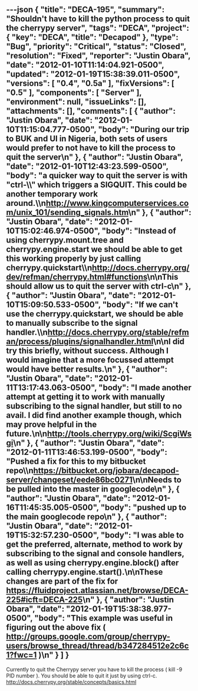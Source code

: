 ---json
{
  "title": "DECA-195",
  "summary": "Shouldn't have to kill the python process to quit the cherrypy server",
  "tags": "DECA",
  "project": {
    "key": "DECA",
    "title": "Decapod"
  },
  "type": "Bug",
  "priority": "Critical",
  "status": "Closed",
  "resolution": "Fixed",
  "reporter": "Justin Obara",
  "date": "2012-01-10T11:14:04.921-0500",
  "updated": "2012-01-19T15:38:39.011-0500",
  "versions": [
    "0.4",
    "0.5a"
  ],
  "fixVersions": [
    "0.5"
  ],
  "components": [
    "Server"
  ],
  "environment": null,
  "issueLinks": [],
  "attachments": [],
  "comments": [
    {
      "author": "Justin Obara",
      "date": "2012-01-10T11:15:04.777-0500",
      "body": "During our trip to BUK and UI in Nigeria, both sets of users would prefer to not have to kill the process to quit the server\n"
    },
    {
      "author": "Justin Obara",
      "date": "2012-01-10T12:43:23.599-0500",
      "body": "a quicker way to quit the server is with \"ctrl-\\\\\" which triggers a SIGQUIT. This could be another temporary work around.\\\n<http://www.kingcomputerservices.com/unix_101/sending_signals.htm>\n"
    },
    {
      "author": "Justin Obara",
      "date": "2012-01-10T15:02:46.974-0500",
      "body": "Instead of using cherrypy.mount.tree and cherrypy.engine.start we should be able to get this working properly by just calling cherrypy.quickstart\\\n<http://docs.cherrypy.org/dev/refman/cherrypy.html#functions>\n\nThis should allow us to quit the server with ctrl-c\n"
    },
    {
      "author": "Justin Obara",
      "date": "2012-01-10T15:09:50.533-0500",
      "body": "If we can't use the cherrypy.quickstart, we should be able to manually subscribe to the signal handler.\\\n<http://docs.cherrypy.org/stable/refman/process/plugins/signalhandler.html>\n\nI did try this briefly, without success. Although I would imagine that a more focussed attempt would have better results.\n"
    },
    {
      "author": "Justin Obara",
      "date": "2012-01-11T13:17:43.063-0500",
      "body": "I made another attempt at getting it to work with manually subscribing to the signal handler, but still to no avail. I did find another example though, which may prove helpful in the future.\n\n<http://tools.cherrypy.org/wiki/ScgiWsgi>\n"
    },
    {
      "author": "Justin Obara",
      "date": "2012-01-11T13:46:53.199-0500",
      "body": "Pushed a fix for this to my bitbucket repo\\\n<https://bitbucket.org/jobara/decapod-server/changeset/eede86bc0271>\n\nNeeds to be pulled into the master in googlecode\n"
    },
    {
      "author": "Justin Obara",
      "date": "2012-01-16T11:45:35.005-0500",
      "body": "pushed up to the main googlecode repo\n"
    },
    {
      "author": "Justin Obara",
      "date": "2012-01-19T15:32:57.230-0500",
      "body": "I was able to get the preferred, alternate, method to work by subscribing to the signal and console handlers, as well as using cherrypy.engine.block() after calling cherrypy.engine.start().\n\nThese changes are part of the fix for <https://fluidproject.atlassian.net/browse/DECA-225#icft=DECA-225>\n"
    },
    {
      "author": "Justin Obara",
      "date": "2012-01-19T15:38:38.977-0500",
      "body": "This example was useful in figuring out the above fix ( <http://groups.google.com/group/cherrypy-users/browse_thread/thread/b347284512e2c6c1?fwc=1> )\n"
    }
  ]
}
---
Currently to quit the Cherrypy server you have to kill the process ( kill -9 PID number ). You should be able to quit it just by using ctrl-c.\
<http://docs.cherrypy.org/stable/concepts/basics.html>

        